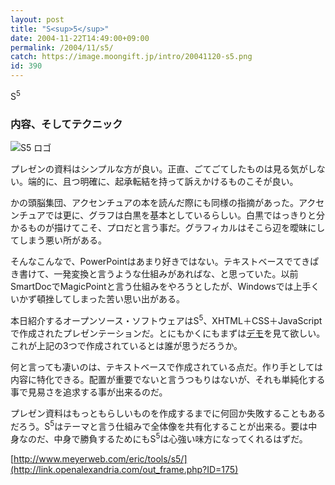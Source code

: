 ```yaml
---
layout: post
title: "S<sup>5</sup>"
date: 2004-11-22T14:49:00+09:00
permalink: /2004/11/s5/
catch: https://image.moongift.jp/intro/20041120-s5.png
id: 390
---
```

S<sup>5</sup>  
<!--more-->

### 内容、そしてテクニック
  

![S5 ロゴ](https://image.moongift.jp/intro/20041120-s5.png "S5 ロゴ")

  

プレゼンの資料はシンプルな方が良い。正直、ごてごてしたものは見る気がしない。端的に、且つ明確に、起承転結を持って訴えかけるものこそが良い。

  

かの頭脳集団、アクセンチュアの本を読んだ際にも同様の指摘があった。アクセンチュアでは更に、グラフは白黒を基本としているらしい。白黒ではっきりと分かるものが描けてこそ、プロだと言う事だ。グラフィカルはそこら辺を曖昧にしてしまう悪い所がある。

  

そんなこんなで、PowerPointはあまり好きではない。テキストベースでてきぱき書けて、一発変換と言うような仕組みがあればな、と思っていた。以前SmartDocでMagicPointと言う仕組みをやろうとしたが、Windowsでは上手くいかず頓挫してしまった苦い思い出がある。

  

本日紹介するオープンソース・ソフトウェアはS<sup>5</sup>、XHTML＋CSS＋JavaScriptで作成されたプレゼンテーションだ。とにもかくにもまずは[デモ](http://www.meyerweb.com/eric/tools/s5/s5-intro.html)を見て欲しい。これが上記の3つで作成されているとは誰が思うだろうか。

  

何と言っても凄いのは、テキストベースで作成されている点だ。作り手としては内容に特化できる。配置が重要でないと言うつもりはないが、それも単純化する事で見易さを追求する事が出来るのだ。

  

プレゼン資料はもっともらしいものを作成するまでに何回か失敗することもあるだろう。S<sup>5</sup>はテーマと言う仕組みで全体像を共有化することが出来る。要は中身なのだ、中身で勝負するためにもS<sup>5</sup>は心強い味方になってくれるはずだ。

  

[http://www.meyerweb.com/eric/tools/s5/](http://link.openalexandria.com/out_frame.php?ID=175)

